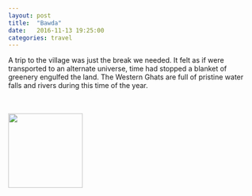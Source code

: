 ```yaml
---
layout: post
title:  "Bawda"
date:   2016-11-13 19:25:00
categories: travel
---
```

A trip to the village was just the break we needed. It felt as if were transported to an alternate universe, time had stopped a blanket of greenery engulfed the land. The Western Ghats are full of pristine water falls and rivers during this time of the year.

<br><br>
<img class="myImg" src="{{site.url}}/assets/IMG_.jpg" alt=" " width="150" height="150">
<br>

<div id='map' style='width: 725px; height: 400px;'></div>

<script>
var mymap = L.map('map').setView([16.5627878, 73.8017372], 8);

L.tileLayer('https://api.tiles.mapbox.com/v4/{id}/{z}/{x}/{y}.png?access_token={accessToken}', {
    attribution: 'Map data &copy; <a href="http://openstreetmap.org">OpenStreetMap</a> contributors, <a href="http://creativecommons.org/licenses/by-sa/2.0/">CC-BY-SA</a>, Imagery © <a href="http://mapbox.com">Mapbox</a>',
    maxZoom: 18,
    id: 'mapbox.outdoors',
    accessToken: 'pk.eyJ1IjoiemFwYXRhIiwiYSI6ImNpejQ2NmZrbzA0a3MzM280Zm40MjNlamcifQ.F1fnWKHio8oHmzw59V6qgw'
}).addTo(mymap);

var marker = L.marker([16.5627878, 73.8017372]).addTo(mymap);
marker.bindPopup("Bhui Bawda");
</script>
